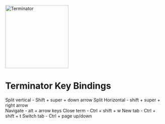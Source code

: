 <img src="https://user-images.githubusercontent.com/11157590/121630643-19bfff00-cab0-11eb-83b0-23d8de67629b.png" alt="Terminator" width="200"/>

# Terminator Key Bindings 
Split vertical  -  Shift + super + down arrow
Split Horizontal  -  shift + super + right arrow    
Navigate  -  alt + arrow keys
Close term  -  Ctrl + shift + w
New tab  -  Ctrl + shift + t
Switch tab - Ctrl + page up/down
